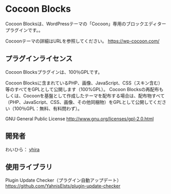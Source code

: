 Cocoon Blocks
===================================

Cocoon Blocksは、WordPressテーマの「Cocoon」専用のブロックエディタープラグインです。。

Cocoonテーマの詳細はURLを参照してください。
https://wp-cocoon.com/


プラグインライセンス
----------
Cocoon Blocksプラグインは、100％GPLです。

Cocoon Blocksに含まれているPHP、画像、JavaScript、CSS（スキン含む）等のすべてをGPLとして公開します（100%GPL）。
Cocoon Blocksの再配布もしくは、Cocoonを基盤として作成したテーマを配布する場合は、配布物すべて（PHP、JavaScript、CSS、画像、その他同梱物）をGPLとして公開してください（100％GPL：無料、有料問わず）。


GNU General Public License
http://www.gnu.org/licenses/gpl-2.0.html

開発者
------
わいひら： [yhira](https://github.com/yhira)

使用ライブラリ
------

Plugin Update Checker（プラグイン自動アップデート）
https://github.com/YahnisElsts/plugin-update-checker